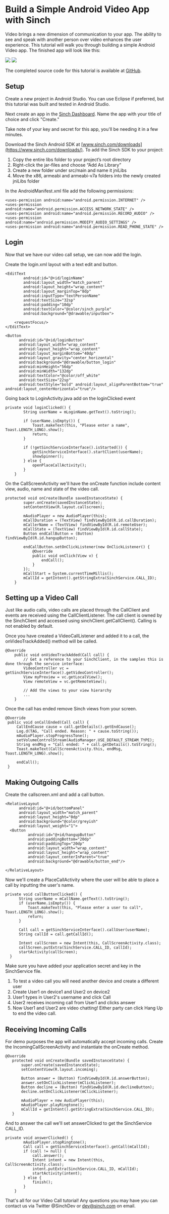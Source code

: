 # Build a Simple Android Video App with Sinch

Video brings a new dimension of communication to your app. The ability to see and speak with another person over video enhances the user experience. This tutorial will walk you through building a simple Android Video app. The finished app will look like this:

<img src="images/view_1.png"> <img src="images/view_2.png">

The completed source code for this tutorial is available at [GitHub](https://github.com/sinch/android-video-calling).

## Setup
Create a new project in Android Studio. You can use Eclipse if preferred, but this tutorial was built and tested in Android Studio.

Next create an app in the [Sinch Dashboard](https://www.sinch.com/dashboard/#/signup). Name the app with your title of choice and click "Create."

Take note of your key and secret for this app, you'll be needing it in a few minutes.

Download the Sinch Android SDK at [www.sinch.com/downloads](https://www.sinch.com/downloads/). To add the Sinch SDK to your project:

1. Copy the entire libs folder to your project’s root directory
2. Right-click the jar-files and choose “Add As Library”
4. Create a new folder under src/main and name it jniLibs
5. Move the x86, armeabi and armeabi-v7a folders into the newly created jniLibs folder

In the AndroidManifest.xml file add the following permissions:

```
<uses-permission android:name="android.permission.INTERNET" />
<uses-permission android:name="android.permission.ACCESS_NETWORK_STATE" />
<uses-permission android:name="android.permission.RECORD_AUDIO" />
<uses-permission android:name="android.permission.MODIFY_AUDIO_SETTINGS" />
<uses-permission android:name="android.permission.READ_PHONE_STATE" />
```

## Login

Now that we have our video call setup, we can now add the login.

Create the login.xml layout with a text edit and button.

```
<EditText
        android:id="@+id/loginName"
        android:layout_width="match_parent"
        android:layout_height="wrap_content"
        android:layout_marginTop="8dp"
        android:inputType="textPersonName"
        android:textSize="32sp"
        android:padding="10dp"
        android:textColor="@color/sinch_purple"
        android:background="@drawable/inputbox">

    <requestFocus/>
</EditText>

<Button
      android:id="@+id/loginButton"
      android:layout_width="wrap_content"
      android:layout_height="wrap_content"
      android:layout_marginBottom="40dp"
      android:layout_gravity="center_horizontal"
      android:background="@drawable/button_login"
      android:minHeight="56dp"
      android:minWidth="132dp"
      android:textColor="@color/off_white"
      android:textSize="22sp"
      android:textStyle="bold" android:layout_alignParentBottom="true" android:layout_centerHorizontal="true"/>
```

Going back to LoginActivity.java add on the loginClicked event

```
private void loginClicked() {
        String userName = mLoginName.getText().toString();

        if (userName.isEmpty()) {
            Toast.makeText(this, "Please enter a name", Toast.LENGTH_LONG).show();
            return;
        }

        if (!getSinchServiceInterface().isStarted()) {
            getSinchServiceInterface().startClient(userName);
            showSpinner();
        } else {
            openPlaceCallActivity();
        }
    }
```

On the CallScreenActivity we'll have the onCreate function include content view, audio, name and state of the video call.

```
protected void onCreate(Bundle savedInstanceState) {
        super.onCreate(savedInstanceState);
        setContentView(R.layout.callscreen);

        mAudioPlayer = new AudioPlayer(this);
        mCallDuration = (TextView) findViewById(R.id.callDuration);
        mCallerName = (TextView) findViewById(R.id.remoteUser);
        mCallState = (TextView) findViewById(R.id.callState);
        Button endCallButton = (Button) findViewById(R.id.hangupButton);

        endCallButton.setOnClickListener(new OnClickListener() {
            @Override
            public void onClick(View v) {
                endCall();
            }
        });
        mCallStart = System.currentTimeMillis();
        mCallId = getIntent().getStringExtra(SinchService.CALL_ID);
    }
```

## Setting up a Video Call

Just like audio calls, video calls are placed through the CallClient and events are received using the CallClientListener. The call client is owned by the SinchClient and accessed using sinchClient.getCallClient(). Calling is not enabled by default.

Once you have created a VideoCallListener and added it to a call, the onVideoTrackAdded() method will be called.

```
@Override
    public void onVideoTrackAdded(Call call) {
        // Get a reference to your SinchClient, in the samples this is done through the service interface:
        VideoController vc = getSinchServiceInterface().getVideoController();
        View myPreview = vc.getLocalView();
        View remoteView = vc.getRemoteView();

        // Add the views to your view hierarchy
        ...
    }
```

Once the call has ended remove Sinch views from your screen.

```
@Override
 public void onCallEnded(Call call) {
     CallEndCause cause = call.getDetails().getEndCause();
     Log.d(TAG, "Call ended. Reason: " + cause.toString());
     mAudioPlayer.stopProgressTone();
     setVolumeControlStream(AudioManager.USE_DEFAULT_STREAM_TYPE);
     String endMsg = "Call ended: " + call.getDetails().toString();
     Toast.makeText(CallScreenActivity.this, endMsg, Toast.LENGTH_LONG).show();

     endCall();
 }
 ```

## Making Outgoing Calls

Create the callscreen.xml and add a call button.

```
<RelativeLayout
      android:id="@+id/bottomPanel"
      android:layout_width="match_parent"
      android:layout_height="0dp"
      android:background="@color/greyish"
      android:layout_weight="1">
  <Button
          android:id="@+id/hangupButton"
          android:paddingBottom="20dp"
          android:paddingTop="20dp"
          android:layout_width="wrap_content"
          android:layout_height="wrap_content"
          android:layout_centerInParent="true"
          android:background="@drawable/button_end"/>

</RelativeLayout>
```

Now we'll create a PlaceCallActivity where the user will be able to place a call by inputting the user's name.

```
private void callButtonClicked() {
      String userName = mCallName.getText().toString();
      if (userName.isEmpty()) {
          Toast.makeText(this, "Please enter a user to call", Toast.LENGTH_LONG).show();
          return;
      }

      Call call = getSinchServiceInterface().callUser(userName);
      String callId = call.getCallId();

      Intent callScreen = new Intent(this, CallScreenActivity.class);
      callScreen.putExtra(SinchService.CALL_ID, callId);
      startActivity(callScreen);
  }
```

Make sure you have added your application secret and key in the SinchService file.

1. To test a video call you will need another device and create a different user
2. Create User1 on device1 and User2 on device2
3. User1 types in User2's username and click Call
4. User2 receives incoming call from User1 and clicks answer
5. Now User1 and User2 are video chatting! Either party can click Hang Up to end the video call.

## Receiving Incoming Calls

For demo purposes the app will automatically accept incoming calls. Create the IncomingCallScreenActivity and instantiate the onCreate method.

```
@Override
   protected void onCreate(Bundle savedInstanceState) {
       super.onCreate(savedInstanceState);
       setContentView(R.layout.incoming);

       Button answer = (Button) findViewById(R.id.answerButton);
       answer.setOnClickListener(mClickListener);
       Button decline = (Button) findViewById(R.id.declineButton);
       decline.setOnClickListener(mClickListener);

       mAudioPlayer = new AudioPlayer(this);
       mAudioPlayer.playRingtone();
       mCallId = getIntent().getStringExtra(SinchService.CALL_ID);
   }
```
And to answer the call we'll set answerClicked to get the SinchService CALL_ID.   

```
private void answerClicked() {
        mAudioPlayer.stopRingtone();
        Call call = getSinchServiceInterface().getCall(mCallId);
        if (call != null) {
            call.answer();
            Intent intent = new Intent(this, CallScreenActivity.class);
            intent.putExtra(SinchService.CALL_ID, mCallId);
            startActivity(intent);
        } else {
            finish();
        }
    }
```

That's all for our Video Call tutorial! Any questions you may have you can contact us via Twitter @SinchDev or dev@sinch.com on email.
